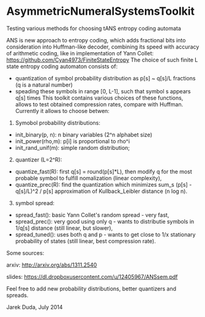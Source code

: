 AsymmetricNumeralSystemsToolkit
===============================

Testing various methods for choosing tANS entropy coding automata

ANS is new approach to entropy coding, which adds fractional bits into consideration into Huffman-like decoder, combining its speed with accuracy of arithmetic coding, like in implementation of Yann Collet: https://github.com/Cyan4973/FiniteStateEntropy
The choice of such finite L state entropy coding automaton consists of:
- quantization of symbol probability distribution as p[s] ~ q[s]/L fractions (q is a natural number)
- speading these symbols in range [0, L-1], such that symbol s appears q[s] times
This toolkit contains various choices of these functions, allows to test obtained compression rates, compare with Huffman. Currently it allows to choose betwen:

1) Symobol probability distributions: 
- init_binary(p, n): n binary variables (2^n alphabet size)
- init_power(rho,m): p[i] is proportional to rho^i
- init_rand_unif(m): simple random distribution;

2) quantizer (L=2^R):
- quantize_fast(R): first q[s] = round(p[s]*L), then modify q for the most probable symbol to fulfill nomalization (linear complexity),
- quantize_prec(R): find the quantization which minimizes sum_s (p[s] - q[s]/L)^2 / p[s] approximation of Kullback_Leibler distance (n log n).

3) symbol spread:
- spread_fast(): basic Yann Collet's random spread - very fast,
- spread_prec():  very good using only q - wants to distributie symbols in 1/q[s] distance (still linear, but slower),
- spread_tuned(): uses both q and p - wants to get close to 1/x stationary probability of states (still linear, best compression rate).

Some sources:

arxiv: http://arxiv.org/abs/1311.2540

slides: https://dl.dropboxusercontent.com/u/12405967/ANSsem.pdf

Feel free to add new probability distributions, better quantizers and spreads.

Jarek Duda, July 2014
